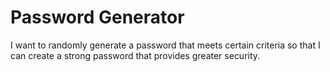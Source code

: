 # Password Generator

I want to randomly generate a password that meets certain criteria
so that I can create a strong password that provides greater security.

